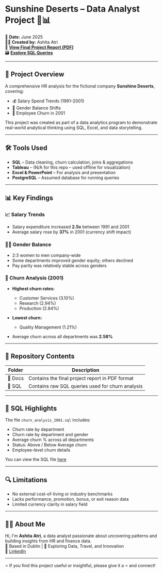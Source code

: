 # Sunshine Deserts – Data Analyst Project 🌵📊

📅 **Date:** June 2025  
👩‍💻 **Created by:** Ashita Atri  
📄 **[View Final Project Report (PDF)](Sunshine-Deserts-Data-Analyst-Project.pdf)**  
🗃️ **[Explore SQL Queries](churn_analysis_2001.sql.txt)**

---

## 🧠 Project Overview

A comprehensive HR analysis for the fictional company **Sunshine Deserts**, covering:

- 💰 Salary Spend Trends (1991–2001)
- 👥 Gender Balance Shifts
- 🔄 Employee Churn in 2001

This project was created as part of a data analytics program to demonstrate real-world analytical thinking using SQL, Excel, and data storytelling.

---

## 🛠 Tools Used
- **SQL** – Data cleaning, churn calculation, joins & aggregations
- **Tableau** – (N/A for this repo – used offline for visualization)
- **Excel & PowerPoint** – For analysis and presentation
- **PostgreSQL** – Assumed database for running queries

---

## 📊 Key Findings

### 📈 Salary Trends
- Salary expenditure increased **2.5x** between 1991 and 2001
- Average salary rose by **37%** in 2001 (currency shift impact)

### 👩‍⚖️ Gender Balance
- 2:3 women to men company-wide
- Some departments improved gender equity; others declined
- Pay parity was relatively stable across genders

### 🔁 Churn Analysis (2001)
- **Highest churn rates:**  
  - Customer Services (3.10%)  
  - Research (2.94%)  
  - Production (2.84%)

- **Lowest churn:**  
  - Quality Management (1.21%)

- Average churn across all departments was **2.58%**

---

## 📂 Repository Contents

| Folder | Description |
|--------|-------------|
| 📁 Docs | Contains the final project report in PDF format |
| 📁 SQL | Contains raw SQL queries used for churn analysis |

---

## 📌 SQL Highlights

The file `churn_analysis_2001.sql` includes:

- Churn rate by department
- Churn rate by department and gender
- Average churn % across all departments
- Status: Above / Below Average churn
- Employee-level churn details

You can view the SQL file [here](./SQL/churn_analysis_2001.sql)

---

## 🔍 Limitations

- No external cost-of-living or industry benchmarks
- Lacks performance, promotion, bonus, or exit reason data
- Limited currency clarity in salary field

---

## 🙋‍♀️ About Me

Hi, I'm **Ashita Atri**, a data analyst passionate about uncovering patterns and building insights from HR and finance data.  
📍 Based in Dublin | 🎯 Exploring Data, Travel, and Innovation  
🔗 [LinkedIn](https://www.linkedin.com/in/ashita01)

---

⭐ If you find this project useful or insightful, please give it a ⭐ and connect!

